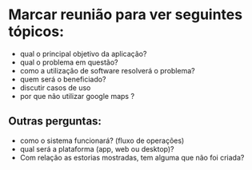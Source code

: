 # Marcar reunião para ver seguintes tópicos:

- qual o principal objetivo da aplicação?
- qual o problema em questão?
- como a utilização de software resolverá o problema?
- quem será o beneficiado?
- discutir casos de uso
- por que não utilizar google maps ?


## Outras perguntas:

- como o sistema funcionará? (fluxo de operações)
- qual será a plataforma (app, web ou desktop)?
- Com relação as estorias mostradas, tem alguma que não foi criada?
